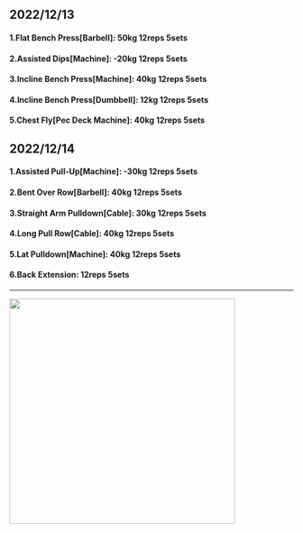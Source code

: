 ## 2022/12/13
#### 1.Flat Bench Press\[Barbell\]: 50kg 12reps 5sets
#### 2.Assisted Dips\[Machine\]: -20kg 12reps 5sets
#### 3.Incline Bench Press\[Machine\]: 40kg 12reps 5sets
#### 4.Incline Bench Press\[Dumbbell\]: 12kg 12reps 5sets
#### 5.Chest Fly\[Pec Deck Machine\]: 40kg 12reps 5sets

## 2022/12/14
#### 1.Assisted Pull-Up\[Machine\]: -30kg 12reps 5sets
#### 2.Bent Over Row\[Barbell\]: 40kg 12reps 5sets
#### 3.Straight Arm Pulldown\[Cable\]: 30kg 12reps 5sets
#### 4.Long Pull Row\[Cable\]: 40kg 12reps 5sets
#### 5.Lat Pulldown\[Machine\]: 40kg 12reps 5sets
#### 6.Back Extension: 12reps 5sets

---

<img src='../_resources/__067.png' width='400px' />
